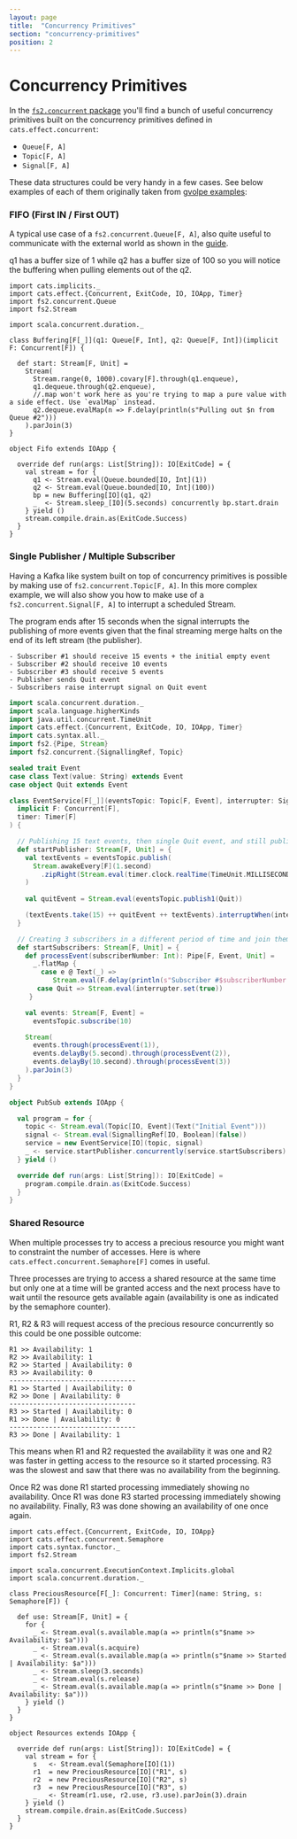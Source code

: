 ```yaml
---
layout: page
title:  "Concurrency Primitives"
section: "concurrency-primitives"
position: 2
---
```


# Concurrency Primitives

In the [`fs2.concurrent` package](https://github.com/functional-streams-for-scala/fs2/blob/series/1.0/core/shared/src/main/scala/fs2/concurrent/) you'll find a bunch of useful concurrency primitives built on the concurrency primitives defined in `cats.effect.concurrent`:

- `Queue[F, A]`
- `Topic[F, A]`
- `Signal[F, A]`

These data structures could be very handy in a few cases. See below examples of each of them originally taken from [gvolpe examples](https://github.com/gvolpe/advanced-http4s/tree/master/src/main/scala/com/github/gvolpe/fs2):

### FIFO (First IN / First OUT)

A typical use case of a `fs2.concurrent.Queue[F, A]`, also quite useful to communicate with the external world as shown in the [guide](guide#talking-to-the-external-world).

q1 has a buffer size of 1 while q2 has a buffer size of 100 so you will notice the buffering when  pulling elements out of the q2.

```tut:silent
import cats.implicits._
import cats.effect.{Concurrent, ExitCode, IO, IOApp, Timer}
import fs2.concurrent.Queue
import fs2.Stream

import scala.concurrent.duration._

class Buffering[F[_]](q1: Queue[F, Int], q2: Queue[F, Int])(implicit F: Concurrent[F]) {

  def start: Stream[F, Unit] =
    Stream(
      Stream.range(0, 1000).covary[F].through(q1.enqueue),
      q1.dequeue.through(q2.enqueue),
      //.map won't work here as you're trying to map a pure value with a side effect. Use `evalMap` instead.
      q2.dequeue.evalMap(n => F.delay(println(s"Pulling out $n from Queue #2")))
    ).parJoin(3)
}

object Fifo extends IOApp {

  override def run(args: List[String]): IO[ExitCode] = {
    val stream = for {
      q1 <- Stream.eval(Queue.bounded[IO, Int](1))
      q2 <- Stream.eval(Queue.bounded[IO, Int](100))
      bp = new Buffering[IO](q1, q2)
      _  <- Stream.sleep_[IO](5.seconds) concurrently bp.start.drain
    } yield ()
    stream.compile.drain.as(ExitCode.Success)
  }
}
```

### Single Publisher / Multiple Subscriber

Having a Kafka like system built on top of concurrency primitives is possible by making use of `fs2.concurrent.Topic[F, A]`. In this more complex example, we will also show you how to make use of a `fs2.concurrent.Signal[F, A]` to interrupt a scheduled Stream.

The program ends after 15 seconds when the signal interrupts the publishing of more events given that the final streaming merge halts on the end of its left stream (the publisher).

```
- Subscriber #1 should receive 15 events + the initial empty event
- Subscriber #2 should receive 10 events
- Subscriber #3 should receive 5 events
- Publisher sends Quit event
- Subscribers raise interrupt signal on Quit event
```

```scala
import scala.concurrent.duration._
import scala.language.higherKinds
import java.util.concurrent.TimeUnit
import cats.effect.{Concurrent, ExitCode, IO, IOApp, Timer}
import cats.syntax.all._
import fs2.{Pipe, Stream}
import fs2.concurrent.{SignallingRef, Topic}

sealed trait Event
case class Text(value: String) extends Event
case object Quit extends Event

class EventService[F[_]](eventsTopic: Topic[F, Event], interrupter: SignallingRef[F, Boolean])(
  implicit F: Concurrent[F],
  timer: Timer[F]
) {

  // Publishing 15 text events, then single Quit event, and still publishing text events
  def startPublisher: Stream[F, Unit] = {
    val textEvents = eventsTopic.publish(
      Stream.awakeEvery[F](1.second)
        .zipRight(Stream.eval(timer.clock.realTime(TimeUnit.MILLISECONDS).map(t => Text(t.toString))).repeat)
    )
  
    val quitEvent = Stream.eval(eventsTopic.publish1(Quit))

    (textEvents.take(15) ++ quitEvent ++ textEvents).interruptWhen(interrupter)
  }

  // Creating 3 subscribers in a different period of time and join them to run concurrently
  def startSubscribers: Stream[F, Unit] = {
    def processEvent(subscriberNumber: Int): Pipe[F, Event, Unit] =
      _.flatMap {
        case e @ Text(_) =>
           Stream.eval(F.delay(println(s"Subscriber #$subscriberNumber processing event: $e")))
       case Quit => Stream.eval(interrupter.set(true))
     }

    val events: Stream[F, Event] =
      eventsTopic.subscribe(10)

    Stream(
      events.through(processEvent(1)),
      events.delayBy(5.second).through(processEvent(2)),
      events.delayBy(10.second).through(processEvent(3))
    ).parJoin(3)
  }
}

object PubSub extends IOApp {

  val program = for {
    topic <- Stream.eval(Topic[IO, Event](Text("Initial Event")))
    signal <- Stream.eval(SignallingRef[IO, Boolean](false))
    service = new EventService[IO](topic, signal)
    _ <- service.startPublisher.concurrently(service.startSubscribers)
  } yield ()

  override def run(args: List[String]): IO[ExitCode] =
    program.compile.drain.as(ExitCode.Success)
  }
}
```

### Shared Resource

When multiple processes try to access a precious resource you might want to constraint the number of accesses. Here is where `cats.effect.concurrent.Semaphore[F]` comes in useful.

Three processes are trying to access a shared resource at the same time but only one at a time will be granted access and the next process have to wait until the resource gets available again (availability is one as indicated by the semaphore counter).

R1, R2 & R3 will request access of the precious resource concurrently so this could be one possible outcome:

```
R1 >> Availability: 1
R2 >> Availability: 1
R2 >> Started | Availability: 0
R3 >> Availability: 0
--------------------------------
R1 >> Started | Availability: 0
R2 >> Done | Availability: 0
--------------------------------
R3 >> Started | Availability: 0
R1 >> Done | Availability: 0
--------------------------------
R3 >> Done | Availability: 1
```

This means when R1 and R2 requested the availability it was one and R2 was faster in getting access to the resource so it started processing. R3 was the slowest and saw that there was no availability from the beginning.

Once R2 was done R1 started processing immediately showing no availability.
Once R1 was done R3 started processing immediately showing no availability.
Finally, R3 was done showing an availability of one once again.

```tut:silent
import cats.effect.{Concurrent, ExitCode, IO, IOApp}
import cats.effect.concurrent.Semaphore
import cats.syntax.functor._
import fs2.Stream

import scala.concurrent.ExecutionContext.Implicits.global
import scala.concurrent.duration._

class PreciousResource[F[_]: Concurrent: Timer](name: String, s: Semaphore[F]) {

  def use: Stream[F, Unit] = {
    for {
      _ <- Stream.eval(s.available.map(a => println(s"$name >> Availability: $a")))
      _ <- Stream.eval(s.acquire)
      _ <- Stream.eval(s.available.map(a => println(s"$name >> Started | Availability: $a")))
      _ <- Stream.sleep(3.seconds)
      _ <- Stream.eval(s.release)
      _ <- Stream.eval(s.available.map(a => println(s"$name >> Done | Availability: $a")))
    } yield ()
  }
}

object Resources extends IOApp {

  override def run(args: List[String]): IO[ExitCode] = {
    val stream = for {
      s   <- Stream.eval(Semaphore[IO](1))
      r1  = new PreciousResource[IO]("R1", s)
      r2  = new PreciousResource[IO]("R2", s)
      r3  = new PreciousResource[IO]("R3", s)
      _   <- Stream(r1.use, r2.use, r3.use).parJoin(3).drain
    } yield ()
    stream.compile.drain.as(ExitCode.Success)
  }
}
```
